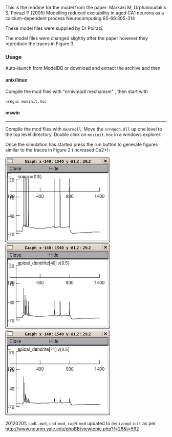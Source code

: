 This is the readme for the model from the paper:
Markaki M, Orphanoudakis S, Poirazi P (2005) Modelling reduced excitability in aged CA1 neurons as a calcium-dependent process Neurocomputing 65-66:305-314

These model files were supplied by Dr Poirazi.

The model files were changed slightly after the paper however they reproduce the traces in Figure 3.

### Usage 
Auto-launch from ModelDB or download and extract the archive and then

#### unix/linux
Compile the mod files with "nrnivmodl mechanism" , then start with
```
nrngui mosinit.hoc
```

#### mswin
-----
Compile the mod files with `mknrndll`. Move the `nrnmech.dll` up one level to the top level directory. Double click on `mosinit.hoc` in a windows explorer.

Once the simulation has started press the run button to generate figures similar to the traces in Figure 2 (increased Ca2+):

<img src="./screenshot1.jpg" alt="screenshot1">
<img src="./screenshot2.jpg" alt="screenshot2">
<img src="./screenshot3.jpg" alt="screenshot3">

20120201: `cadL.mod`, `cad.mod`, `cadN.mod` updated to `derivimplicit` as per http://www.neuron.yale.edu/phpBB/viewtopic.php?f=28&t=592

